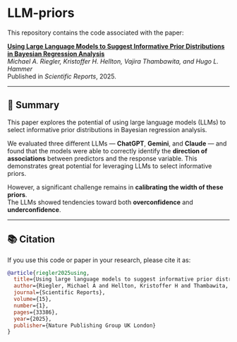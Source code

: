 # LLM-priors

This repository contains the code associated with the paper:  

[**Using Large Language Models to Suggest Informative Prior Distributions in Bayesian Regression Analysis**](https://www.nature.com/articles/s41598-025-18425-9)  
*Michael A. Riegler, Kristoffer H. Hellton, Vajira Thambawita, and Hugo L. Hammer*  
Published in *Scientific Reports*, 2025.

---

## 📄 Summary

This paper explores the potential of using large language models (LLMs) to select informative prior distributions in Bayesian regression analysis.  

We evaluated three different LLMs — **ChatGPT**, **Gemini**, and **Claude** — and found that the models were able to correctly identify the **direction of associations** between predictors and the response variable. This demonstrates great potential for leveraging LLMs to select informative priors.

However, a significant challenge remains in **calibrating the width of these priors**.  
The LLMs showed tendencies toward both **overconfidence** and **underconfidence**.

---

## 📚 Citation

If you use this code or paper in your research, please cite it as:

```bibtex
@article{riegler2025using,
  title={Using large language models to suggest informative prior distributions in Bayesian regression analysis},
  author={Riegler, Michael A and Hellton, Kristoffer H and Thambawita, Vajira and Hammer, Hugo L},
  journal={Scientific Reports},
  volume={15},
  number={1},
  pages={33386},
  year={2025},
  publisher={Nature Publishing Group UK London}
}
